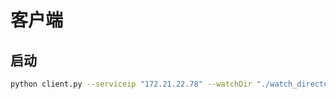 # 客户端

## 启动
``` bash
python client.py --serviceip "172.21.22.78" --watchDir "./watch_directory/"
```
